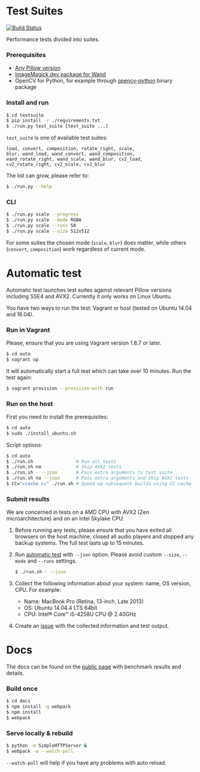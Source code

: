 # Test Suites

[![Build Status](https://api.travis-ci.org/python-pillow/pillow-perf.svg?branch=master)](https://travis-ci.org/python-pillow/pillow-perf)

Performance tests divided into suites.

### Prerequisites

* [Any Pillow version](https://pillow.readthedocs.io/en/latest/installation.html#basic-installation)
* [ImageMagick dev package for Wand](http://docs.wand-py.org/en/0.4.4/#requirements)
* OpenCV for Python, for example through
[opencv-python](https://pypi.org/project/opencv-python/) binary package

### Install and run

```bash
$ cd testsuite
$ pip install -r ./requirements.txt
$ ./run.py test_suite [test_suite ...]
```

`test_suite` is one of available test suites:

```
load, convert, composition, rotate_right, scale,
blur, wand_load, wand_convert, wand_composition,
wand_rotate_right, wand_scale, wand_blur, cv2_load,
cv2_rotate_right, cv2_scale, cv2_blur
```

The list can grow, please refer to:

```bash
$ ./run.py --help
```

### CLI

```bash
$ ./run.py scale --progress
$ ./run.py scale --mode RGBA
$ ./run.py scale --runs 50
$ ./run.py scale --size 512x512
```

For some suites the chosen mode (`scale`, `blur`) does matter,
while others (`convert`, `composition`) work regardless of current mode.


# Automatic test

Automatic test launches test suites against relevant Pillow versions
including SSE4 and AVX2.
Currently it only works on Linux Ubuntu.

You have two ways to run the test:
Vagrant or host (tested on Ubuntu 14.04 and 16.04).

### Run in Vagrant

Please, ensure that you are using Vagrant version 1.8.7 or later.

```bash
$ cd auto
$ vagrant up
```

It will automatically start a full test
which can take over 10 minutes.
Run the test again:

```bash
$ vagrant provision --provision-with run
```

### Run on the host

First you need to install the prerequisites:

```bash
$ cd auto
$ sudo ./install_ubuntu.sh
```

Script options:

```bash
$ cd auto
$ ./run.sh                # Run all tests
$ ./run.sh no             # Skip AVX2 tests
$ ./run.sh - --json       # Pass extra arguments to test suite
$ ./run.sh no --json      # Pass extra arguments and skip AVX2 tests
$ CC="ccache cc" ./run.sh # Speed up subsequent builds using CC cache
```

### Submit results

We are concerned in tests on a AMD CPU with AVX2 (Zen microarchitecture)
and on an Intel Skylake CPU.

1. Before running any tests, please ensure that
you have exited all browsers on the host machine,
closed all audio players and stopped any backup systems.
The full test lasts up to 15 minutes.

2. Run [automatic test](#automatic-test) with `--json` option.
Please avoid custom `--size`, `--mode` and `--runs` settings.

    ```bash
    $ ./run.sh - --json
    ```

3. Collect the following information about your system:
name, OS version, CPU. For example:

    * Name: MacBook Pro (Retina, 13-inch, Late 2013)
    * OS: Ubuntu 14.04.4 LTS 64bit
    * CPU: Intel® Core™ i5-4258U CPU @ 2.40GHz

4. Create an [issue](https://github.com/python-pillow/pillow-perf/issues)
with the collected information and test output.


# Docs

The docs can be found on the [public page](https://python-pillow.github.io/pillow-perf/)
with benchmark results and details.

### Build once

```bash
$ cd docs
$ npm install -g webpack
$ npm install
$ webpack
```

### Serve locally & rebuild

```bash
$ python -m SimpleHTTPServer &
$ webpack -w --watch-poll
```

`--watch-poll` will help if you have any problems with auto reload.

